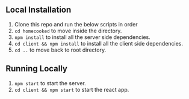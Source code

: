 ## Local Installation

1) Clone this repo and run the below scripts in order
2) `cd homecooked` to move inside the directory.
2) `npm install` to install all the server side dependencies.
3) `cd client && npm install` to install all the client side dependencies.
4) `cd ..` to move back to root directory.

## Running Locally

1) `npm start` to start the server.
2) `cd client && npm start` to start the react app.
